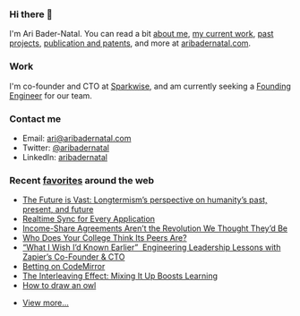 ### Hi there 👋

I'm Ari Bader-Natal. You can read a bit [about me](https://aribadernatal.com), [my current work](https://aribadernatal.com/projects/Sparkwise/), [past projects](https://aribadernatal.com/projects/), [publication and patents](https://aribadernatal.com/publications), and more at [aribadernatal.com](https://aribadernatal.com).

### Work 

I'm co-founder and CTO at [Sparkwise](https://sparkwise.co), and am currently seeking a [Founding Engineer](https://sparkwise.notion.site/Build-the-Future-of-Learning-with-Us-9828f73e135d4676a4c02f1483886f0e) for our team.  

### Contact me

- Email: ari@aribadernatal.com
- Twitter: [@aribadernatal](https://twitter.com/aribadernatal)
- LinkedIn: [aribadernatal](https://linkedin.com/in/aribadernatal)

### Recent [favorites](https://favorites.aribadernatal.com) around the web

<!--START_SECTION:feed-->
* [The Future is Vast: Longtermism’s perspective on humanity’s past, present, and future](https:&#x2F;&#x2F;favorites.aribadernatal.com&#x2F;pocket-favorites&#x2F;2022&#x2F;04&#x2F;the-future-is-vast-longtermisms-perspective-on-humanitys-past-present-and-future&#x2F;)
* [Realtime Sync for Every Application](https:&#x2F;&#x2F;favorites.aribadernatal.com&#x2F;pocket-favorites&#x2F;2022&#x2F;04&#x2F;realtime-sync-for-every-application&#x2F;)
* [Income-Share Agreements Aren’t the Revolution We Thought They’d Be](https:&#x2F;&#x2F;favorites.aribadernatal.com&#x2F;pocket-favorites&#x2F;2022&#x2F;04&#x2F;income-share-agreements-arent-the-revolution-we-thought-theyd-be&#x2F;)
* [Who Does Your College Think Its Peers Are?](https:&#x2F;&#x2F;favorites.aribadernatal.com&#x2F;pocket-favorites&#x2F;2022&#x2F;04&#x2F;who-does-your-college-think-its-peers-are&#x2F;)
* [“What I Wish I’d Known Earlier”  Engineering Leadership Lessons with Zapier’s Co-Founder &amp; CTO](https:&#x2F;&#x2F;favorites.aribadernatal.com&#x2F;pocket-favorites&#x2F;2022&#x2F;04&#x2F;what-i-wish-id-known-earlier-engineering-leadership-lessons-with-zapiers-co-founder-cto&#x2F;)
* [Betting on CodeMirror](https:&#x2F;&#x2F;favorites.aribadernatal.com&#x2F;pocket-favorites&#x2F;2022&#x2F;04&#x2F;betting-on-codemirror&#x2F;)
* [The Interleaving Effect: Mixing It Up Boosts Learning](https:&#x2F;&#x2F;favorites.aribadernatal.com&#x2F;pocket-favorites&#x2F;2022&#x2F;04&#x2F;the-interleaving-effect-mixing-it-up-boosts-learning&#x2F;)
* [How to draw an owl](https:&#x2F;&#x2F;favorites.aribadernatal.com&#x2F;pocket-favorites&#x2F;2022&#x2F;04&#x2F;how-to-draw-an-owl&#x2F;)
<!--END_SECTION:feed-->
* [View more...](https://favorites.aribadernatal.com)
